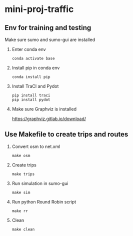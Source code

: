 # mini-proj-traffic

## Env for training and testing

Make sure sumo and sumo-gui are installed

1. Enter conda env

    ```shell
    conda activate base
    ```

2. Install pip in conda env

    ```shell
    conda install pip
    ```

3. Install TraCI and Pydot

    ```shell
    pip install traci
    pip install pydot
    ```

4. Make sure Graphviz is installed

    <https://graphviz.gitlab.io/download/>

## Use Makefile to create trips and routes

1. Convert osm to net.xml

    ```shell
    make osm
    ```

2. Create trips

    ```shell
    make trips
    ```

3. Run simulation in sumo-gui

    ```shell
    make sim
    ```

4. Run python Round Robin script

   ```shell
   make rr
   ```

5. Clean

    ```shell
    make clean
    ```
